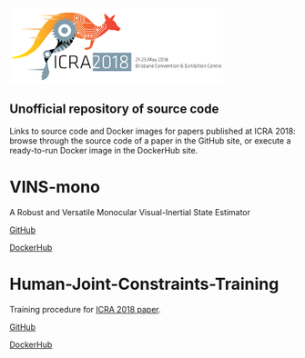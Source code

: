 <img src="logo.png">

## Unofficial repository of source code

Links to source code and Docker images for papers published at ICRA 2018: browse through the source code of a paper in the GitHub site, or execute a ready-to-run Docker image in the DockerHub site.

# VINS-mono
A Robust and Versatile Monocular Visual-Inertial State Estimator

[GitHub](https://github.com/ICRA-2018/VINS-Mono)

[DockerHub](https://hub.docker.com/r/icra2018/vins-mono)

# Human-Joint-Constraints-Training
Training procedure for [ICRA 2018 paper](https://arxiv.org/abs/1709.08685).

[GitHub](https://github.com/ICRA-2018/Human-Joint-Constraints-Training)

[DockerHub](https://hub.docker.com/r/icra2018/human-joint-constraints-training)
